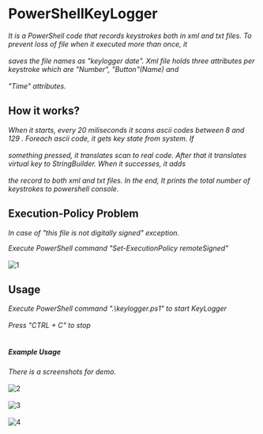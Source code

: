 # PowerShellKeyLogger
*It is a PowerShell code that records keystrokes both in xml and txt files. To prevent loss of file when it executed more than once, it<br /> <br />saves the file names as "keylogger date". Xml file holds three attributes per keystroke which are "Number", "Button"(Name) and <br /> <br />"Time" attributes.*

## How it works?
*When it starts, every 20 miliseconds it scans ascii codes between 8 and 129 . Foreach ascii code, it gets key state from system. If <br /> <br />something  pressed, it  translates scan to real code. After that it translates virtual key to StringBuilder. When it successes, it adds <br /> <br /> the record to both xml  and txt files. In the end, It prints the total number of keystrokes to powershell console.*

## Execution-Policy Problem
*In case of "this file is not digitally signed" exception.*

*Execute PowerShell command "Set-ExecutionPolicy remoteSigned"* <br /> <br />
![1](https://user-images.githubusercontent.com/25460311/38175431-0ff010b8-35e5-11e8-943c-33a355181353.PNG)

## Usage
*Execute PowerShell command ".\keylogger.ps1" to start KeyLogger <br /> <br />*
*Press "CTRL + C" to stop*  <br /> <br />
##### Example Usage
*There is a screenshots for demo.* <br /> <br />
![2](https://user-images.githubusercontent.com/25460311/38175424-fbb43e76-35e4-11e8-898e-10050b2274fb.PNG) <br /> <br />
![3](https://user-images.githubusercontent.com/25460311/38175427-feb5f3ee-35e4-11e8-996a-628714a3edba.PNG) <br /> <br /> 
![4](https://user-images.githubusercontent.com/25460311/38175428-042fe6f4-35e5-11e8-8575-9f7461fcd644.PNG) <br /> <br />


